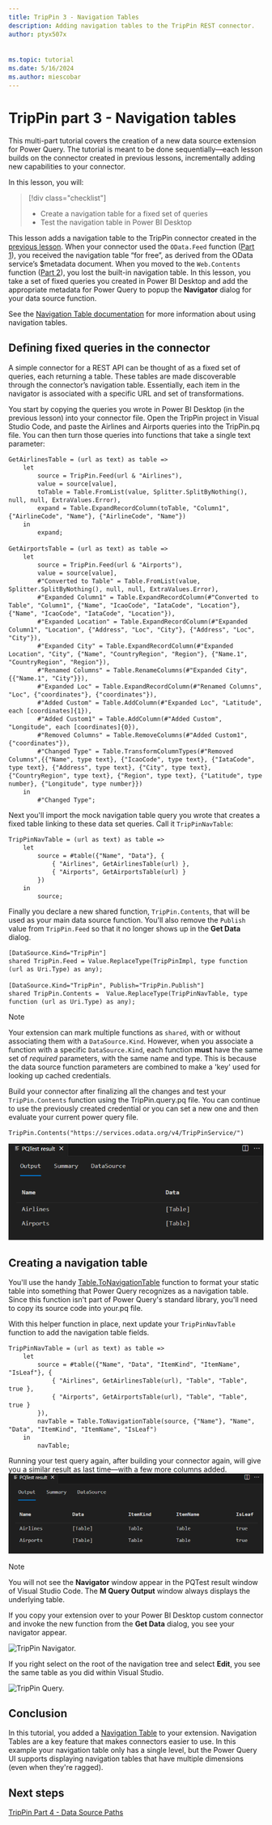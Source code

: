 ```yaml
---
title: TripPin 3 - Navigation Tables
description: Adding navigation tables to the TripPin REST connector.
author: ptyx507x


ms.topic: tutorial
ms.date: 5/16/2024
ms.author: miescobar
---
```


# TripPin part 3 - Navigation tables

This multi-part tutorial covers the creation of a new data source extension for Power Query. The tutorial is meant to be done sequentially&mdash;each lesson builds on the connector created in previous lessons, incrementally adding new capabilities to your connector.

In this lesson, you will:

> [!div class="checklist"]
> * Create a navigation table for a fixed set of queries
> * Test the navigation table in Power BI Desktop

This lesson adds a navigation table to the TripPin connector created in the [previous lesson](../2-rest/readme.md). When your connector used the `OData.Feed` function ([Part 1](../1-odata/readme.md)), you received the navigation table “for free”, as derived from the OData service’s $metadata document. When you moved to the `Web.Contents` function ([Part 2](../2-rest/readme.md)), you lost the built-in navigation table. In this lesson, you take a set of fixed queries you created in Power BI Desktop and add the appropriate metadata for Power Query to popup the **Navigator** dialog for your data source function.

See the [Navigation Table documentation](../../../handling-navigation-tables.md) for more information about using navigation tables.

## Defining fixed queries in the connector

A simple connector for a REST API can be thought of as a fixed set of queries, each returning a table. These tables are made discoverable through the connector’s navigation table. Essentially, each item in the navigator is associated with a specific URL and set of transformations.

You start by copying the queries you wrote in Power BI Desktop (in the previous lesson) into your connector file. Open the TripPin project in Visual Studio Code, and paste the Airlines and Airports queries into the TripPin.pq file. You can then turn those queries into functions that take a single text parameter:

```powerquery-m
GetAirlinesTable = (url as text) as table =>
    let
        source = TripPin.Feed(url & "Airlines"),
        value = source[value],
        toTable = Table.FromList(value, Splitter.SplitByNothing(), null, null, ExtraValues.Error),
        expand = Table.ExpandRecordColumn(toTable, "Column1", {"AirlineCode", "Name"}, {"AirlineCode", "Name"})
    in
        expand;

GetAirportsTable = (url as text) as table =>
    let
        source = TripPin.Feed(url & "Airports"),
        value = source[value],
        #"Converted to Table" = Table.FromList(value, Splitter.SplitByNothing(), null, null, ExtraValues.Error),
        #"Expanded Column1" = Table.ExpandRecordColumn(#"Converted to Table", "Column1", {"Name", "IcaoCode", "IataCode", "Location"}, {"Name", "IcaoCode", "IataCode", "Location"}),
        #"Expanded Location" = Table.ExpandRecordColumn(#"Expanded Column1", "Location", {"Address", "Loc", "City"}, {"Address", "Loc", "City"}),
        #"Expanded City" = Table.ExpandRecordColumn(#"Expanded Location", "City", {"Name", "CountryRegion", "Region"}, {"Name.1", "CountryRegion", "Region"}),
        #"Renamed Columns" = Table.RenameColumns(#"Expanded City",{{"Name.1", "City"}}),
        #"Expanded Loc" = Table.ExpandRecordColumn(#"Renamed Columns", "Loc", {"coordinates"}, {"coordinates"}),
        #"Added Custom" = Table.AddColumn(#"Expanded Loc", "Latitude", each [coordinates]{1}),
        #"Added Custom1" = Table.AddColumn(#"Added Custom", "Longitude", each [coordinates]{0}),
        #"Removed Columns" = Table.RemoveColumns(#"Added Custom1",{"coordinates"}),
        #"Changed Type" = Table.TransformColumnTypes(#"Removed Columns",{{"Name", type text}, {"IcaoCode", type text}, {"IataCode", type text}, {"Address", type text}, {"City", type text}, {"CountryRegion", type text}, {"Region", type text}, {"Latitude", type number}, {"Longitude", type number}})
    in
        #"Changed Type";
```

Next you'll import the mock navigation table query you wrote that creates a fixed table linking to these data set queries. Call it `TripPinNavTable`:

```powerquery-m
TripPinNavTable = (url as text) as table =>
    let
        source = #table({"Name", "Data"}, {
            { "Airlines", GetAirlinesTable(url) },
            { "Airports", GetAirportsTable(url) }
        })
    in
        source;
```

Finally you declare a new shared function, `TripPin.Contents`, that will be used as your main data source function. You'll also remove the `Publish` value from `TripPin.Feed` so that it no longer shows up in the **Get Data** dialog.

```powerquery-m
[DataSource.Kind="TripPin"]
shared TripPin.Feed = Value.ReplaceType(TripPinImpl, type function (url as Uri.Type) as any);

[DataSource.Kind="TripPin", Publish="TripPin.Publish"]
shared TripPin.Contents =  Value.ReplaceType(TripPinNavTable, type function (url as Uri.Type) as any);
```

> [!NOTE]
> Your extension can mark multiple functions as `shared`, with or without associating them with a `DataSource.Kind`. However, when you associate a function with a specific `DataSource.Kind`, each function **must** have the same set of *required* parameters, with the same name and type. This is because the data source function parameters are combined to make a 'key' used for looking up cached credentials.

Build your connector after finalizing all the changes and test your `TripPin.Contents` function using the TripPin.query.pq file. You can continue to use the previously created credential or you can set a new one and then evaluate your current power query file.

```powerquery-m
TripPin.Contents("https://services.odata.org/v4/TripPinService/")
```

![TripPin Table.](../../media/trippin3-table.png)

## Creating a navigation table

You'll use the handy [Table.ToNavigationTable](../../../helper-functions.md#tabletonavigationtable) function to format your static table into something that Power Query recognizes as a navigation table. Since this function isn't part of Power Query's standard library, you'll need to copy its source code into your.pq file.

With this helper function in place, next update your `TripPinNavTable` function to add the navigation table fields.

```powerquery-m
TripPinNavTable = (url as text) as table =>
    let
        source = #table({"Name", "Data", "ItemKind", "ItemName", "IsLeaf"}, {
            { "Airlines", GetAirlinesTable(url), "Table", "Table", true },
            { "Airports", GetAirportsTable(url), "Table", "Table", true }
        }),
        navTable = Table.ToNavigationTable(source, {"Name"}, "Name", "Data", "ItemKind", "ItemName", "IsLeaf")
    in
        navTable;
```

Running your test query again, after building your connector again, will give you a similar result as last time&mdash;with a few more columns added.
![TripPin Table2.](../../media/trippin3-table2.png)

> [!NOTE]
> You will not see the **Navigator** window appear in the PQTest result window of Visual Studio Code. The **M Query Output** window always displays the underlying table.

If you copy your extension over to your Power BI Desktop custom connector and invoke the new function from the **Get Data** dialog, you see your navigator appear.

![TripPin Navigator.](../../media/trippin3-nav.png)

If you right select on the root of the navigation tree and select **Edit**, you see the same table as you did within Visual Studio.

![TripPin Query.](../../media/trippin3-query.png)

## Conclusion

In this tutorial, you added a [Navigation Table](../../../handlingnavigationtables.md) to your extension. Navigation Tables are a key feature that makes connectors easier to use. In this example your navigation table only has a single level, but the Power Query UI supports displaying navigation tables that have multiple dimensions (even when they're ragged).

## Next steps

[TripPin Part 4 - Data Source Paths](../4-paths/readme.md)
